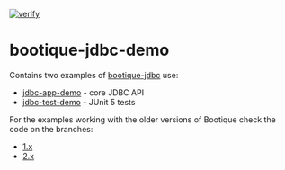 [![verify](https://github.com/bootique-examples/bootique-jdbc-demo/actions/workflows/verify.yml/badge.svg)](https://github.com/bootique-examples/bootique-jdbc-demo/actions/workflows/verify.yml)

# bootique-jdbc-demo

Contains two examples of [bootique-jdbc](https://github.com/bootique/bootique-jdbc) use:

* [jdbc-app-demo](https://github.com/bootique-examples/bootique-jdbc-demo/tree/master/jdbc-app-demo) - core JDBC API
* [jdbc-test-demo](https://github.com/bootique-examples/bootique-jdbc-demo/tree/master/jdbc-test-demo) - JUnit 5 tests
   
For the examples working with the older versions of Bootique check the code on the branches:

* [1.x](https://github.com/bootique-examples/bootique-jdbc-demo/tree/1.x)
* [2.x](https://github.com/bootique-examples/bootique-jdbc-demo/tree/2.x)
